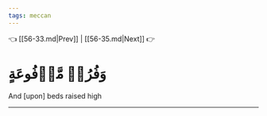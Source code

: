 ```yaml
---
tags: meccan
---
```


👈 [[56-33.md|Prev]] | [[56-35.md|Next]] 👉

# وَفُرُشٖ مَّرۡفُوعَةٍ

And [upon] beds raised high

---

